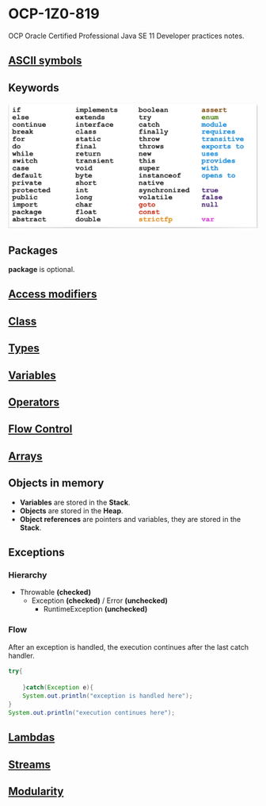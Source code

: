 # OCP-1Z0-819
OCP Oracle Certified Professional Java SE 11 Developer practices notes.

## [ASCII symbols](https://github.com/joseosuna-engineer/ASCII-symbol-names-java/blob/main/README.md)

## Keywords
![](resources/images/keywords.PNG)

## Packages
**package** is optional.

## [Access modifiers](resources/docs/access-modifiers.md)

## [Class](resources/docs/class.md)

## [Types](resources/docs/types.md)

## [Variables](resources/docs/variables.md)

## [Operators](resources/docs/operators.md)

## [Flow Control](resources/docs/flow-control.md)

## [Arrays](resources/docs/arrays.md)

## Objects in memory
- **Variables** are stored in the **Stack**.
- **Objects** are stored in the **Heap**.
- **Object references** are pointers and variables, they are stored in the **Stack**.

## Exceptions
### Hierarchy
- Throwable **(checked)**
    - Exception **(checked)** / Error **(unchecked)**
        - RuntimeException **(unchecked)**

### Flow
After an exception is handled, the execution continues after the last catch handler.
````java
try{
    
    }catch(Exception e){
    System.out.println("exception is handled here");
}
System.out.println("execution continues here");
````

## [Lambdas](resources/docs/lambdas.md)

## [Streams](resources/docs/streams.md)

## [Modularity](resources/docs/modules.md)
